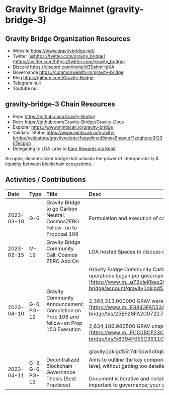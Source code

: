 # Gravity Bridge Mainnet (gravity-bridge-3)

## Gravity Bridge Organization Resources

* Website https://www.gravitybridge.net/
* Twitter [@https://twitter.com/gravity_bridge](https://twitter.com/https://twitter.com/gravity_bridge)
* Discord https://discord.com/invite/d3DshmHpXA
* Governance https://commonwealth.im/gravity-bridge
* Blog https://github.com/Gravity-Bridge
* Telegram null
* Youtube null

## gravity-bridge-3 Chain Resources

* Repo https://github.com/Gravity-Bridge
* Docs https://github.com/Gravity-Bridge/Gravity-Docs
* Explorer https://www.mintscan.io/gravity-bridge
* Validator Status https://www.mintscan.io/gravity-bridge/validators/gravityvaloper1ggydhncd8mwx9hgycqf7zqqhqce3f23d7ecppn
* Delegating to LOA Labs to [Earn Rewards via Keplr](https://wallet.keplr.app/chains/gravity-bridge?modal=validator&chain=gravity-bridge-3&validator_address=gravityvaloper1ggydhncd8mwx9hgycqf7zqqhqce3f23d7ecppn&referral=true)

An open, decentralized bridge that unlocks the power of interoperability & liquidity between blockchain ecosystems. 

## Activities / Contributions
| Date | Type | Title | Desc | Link |
| :----------- | :---- | :------------ | :-------------------------------- | :---- |
| 2023-03-18 | G-6 | Gravity Bridge to go Carbon Neutral, CosmosZERO Follow-on to Proposal 108 | Formulation and execution of carbon offset strategy for Gravity Bridge blockchain operations.  | [https://www.m.../proposals/153](https://www.mintscan.io/gravity-bridge/proposals/153) |
| 2023-02-15 | M-19 | Gravity Bridge Community Call: Cosmos ZERO Add On | LOA hosted Spaces to discuss carbon offset strategy.  | [https://twitt.../1MnGnprZgQyxO](https://twitter.com/i/spaces/1MnGnprZgQyxO) |
| 2023-04-10 | G-6, PG-12 | Gravity Community Announcement: Completion on Prop 108 and follow-on Prop 153 Execution | Gravity Bridge Community Carbon Offsets purchase of 8362.5 NCT for all historical emissions since operations began per governance has been completed by multisig account [https://www.m...g72plel0kez2ff](https://www.mintscan.io/gravity-bridge/account/gravity1dklgd55t7dr5pw5d0qky7vc8g72plel0kez2ff)<br><br>2,383,313.000000 GRAV were sent to RND, PBC wallet in a 12-month vested state.<br>[https://www.m...F3843FA553A2BD](https://www.mintscan.io/gravity-bridge/txs/25EF28FA2C072274AD5F6D1FC2C8555E7ABEDC9795AFD8D0C7F3843FA553A2BD)<br><br>2,634,186.982500 GRAV unspent have been returned to community pool.<br>[https://www.m...FCC0BCF23C5D88](https://www.mintscan.io/gravity-bridge/txs/58394F0EEC3911C80F0EBD8AA81AFA35296FE37B635718404BFCC0BCF23C5D88)<br><br>gravity1dklgd55t7dr5pw5d0qky7vc8g72plel0kez2ff account now has a perfectly 0.00 balance. | [https://disco...27120893710397](https://discord.com/channels/881943007115497553/921207222904717333/1095127120893710397) |
| 2023-04-11 | G-9, G-6, PG-12 | Decentralized Blockchain Governance Thesis (Best Practices) | Aims to outline the key components and best practices in blockchain governance, at mid-to-high level, without getting too detailed about specifics which may vary from one community to the next.<br><br>Document is iterative and collaborative; it covers a non-exhaustive list of components that are important to governance; your suggestions and contributions are welcome. | [https://gov.vs.loalabs.io/](https://gov.vs.loalabs.io/) |